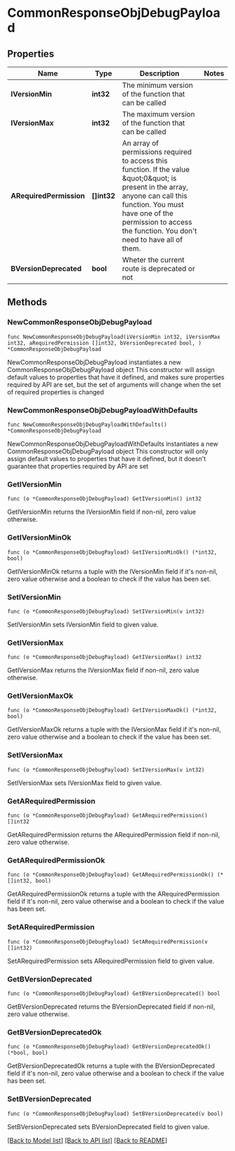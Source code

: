 # CommonResponseObjDebugPayload

## Properties

Name | Type | Description | Notes
------------ | ------------- | ------------- | -------------
**IVersionMin** | **int32** | The minimum version of the function that can be called | 
**IVersionMax** | **int32** | The maximum version of the function that can be called | 
**ARequiredPermission** | **[]int32** | An array of permissions required to access this function.  If the value \&quot;0\&quot; is present in the array, anyone can call this function.  You must have one of the permission to access the function. You don&#39;t need to have all of them. | 
**BVersionDeprecated** | **bool** | Wheter the current route is deprecated or not | 

## Methods

### NewCommonResponseObjDebugPayload

`func NewCommonResponseObjDebugPayload(iVersionMin int32, iVersionMax int32, aRequiredPermission []int32, bVersionDeprecated bool, ) *CommonResponseObjDebugPayload`

NewCommonResponseObjDebugPayload instantiates a new CommonResponseObjDebugPayload object
This constructor will assign default values to properties that have it defined,
and makes sure properties required by API are set, but the set of arguments
will change when the set of required properties is changed

### NewCommonResponseObjDebugPayloadWithDefaults

`func NewCommonResponseObjDebugPayloadWithDefaults() *CommonResponseObjDebugPayload`

NewCommonResponseObjDebugPayloadWithDefaults instantiates a new CommonResponseObjDebugPayload object
This constructor will only assign default values to properties that have it defined,
but it doesn't guarantee that properties required by API are set

### GetIVersionMin

`func (o *CommonResponseObjDebugPayload) GetIVersionMin() int32`

GetIVersionMin returns the IVersionMin field if non-nil, zero value otherwise.

### GetIVersionMinOk

`func (o *CommonResponseObjDebugPayload) GetIVersionMinOk() (*int32, bool)`

GetIVersionMinOk returns a tuple with the IVersionMin field if it's non-nil, zero value otherwise
and a boolean to check if the value has been set.

### SetIVersionMin

`func (o *CommonResponseObjDebugPayload) SetIVersionMin(v int32)`

SetIVersionMin sets IVersionMin field to given value.


### GetIVersionMax

`func (o *CommonResponseObjDebugPayload) GetIVersionMax() int32`

GetIVersionMax returns the IVersionMax field if non-nil, zero value otherwise.

### GetIVersionMaxOk

`func (o *CommonResponseObjDebugPayload) GetIVersionMaxOk() (*int32, bool)`

GetIVersionMaxOk returns a tuple with the IVersionMax field if it's non-nil, zero value otherwise
and a boolean to check if the value has been set.

### SetIVersionMax

`func (o *CommonResponseObjDebugPayload) SetIVersionMax(v int32)`

SetIVersionMax sets IVersionMax field to given value.


### GetARequiredPermission

`func (o *CommonResponseObjDebugPayload) GetARequiredPermission() []int32`

GetARequiredPermission returns the ARequiredPermission field if non-nil, zero value otherwise.

### GetARequiredPermissionOk

`func (o *CommonResponseObjDebugPayload) GetARequiredPermissionOk() (*[]int32, bool)`

GetARequiredPermissionOk returns a tuple with the ARequiredPermission field if it's non-nil, zero value otherwise
and a boolean to check if the value has been set.

### SetARequiredPermission

`func (o *CommonResponseObjDebugPayload) SetARequiredPermission(v []int32)`

SetARequiredPermission sets ARequiredPermission field to given value.


### GetBVersionDeprecated

`func (o *CommonResponseObjDebugPayload) GetBVersionDeprecated() bool`

GetBVersionDeprecated returns the BVersionDeprecated field if non-nil, zero value otherwise.

### GetBVersionDeprecatedOk

`func (o *CommonResponseObjDebugPayload) GetBVersionDeprecatedOk() (*bool, bool)`

GetBVersionDeprecatedOk returns a tuple with the BVersionDeprecated field if it's non-nil, zero value otherwise
and a boolean to check if the value has been set.

### SetBVersionDeprecated

`func (o *CommonResponseObjDebugPayload) SetBVersionDeprecated(v bool)`

SetBVersionDeprecated sets BVersionDeprecated field to given value.



[[Back to Model list]](../README.md#documentation-for-models) [[Back to API list]](../README.md#documentation-for-api-endpoints) [[Back to README]](../README.md)



